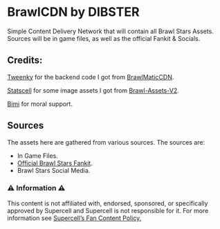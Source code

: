 # BrawlCDN by DIBSTER

Simple Content Delivery Network that will contain all Brawl Stars Assets. Sources will be in game files, as well as the official Fankit & Socials.

## Credits:

[Tweenky](https://github.com/heliocosta1337) for the backend code I got from [BrawlMaticCDN](https://github.com/brawlmatic/BrawlCDN).

[Statscell](https://github.com/Statscell) for some image assets I got from [Brawl-Assets-V2](https://github.com/Statscell/Brawl-Assets-V2).

[Bimi](https://github.com/Bimi05) for moral support.

## Sources

The assets here are gathered from various sources. The sources are:

- In Game Files.
- [Official Brawl Stars Fankit](https://supr.cl/BrawlFanKitView).
- Brawl Stars Social Media.

### ⚠️ Information ⚠️

This content is not affiliated with, endorsed, sponsored, or specifically approved by Supercell and Supercell is not responsible for it.
For more information see [Supercell’s Fan Content Policy.](https://supercell.com/en/fan-content-policy/)
